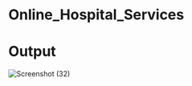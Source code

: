 # Online_Hospital_Services
# Output

![Screenshot (32)](https://github.com/AnjaliShingate/Online_Hospital_Services/assets/128605509/483df0f2-14ed-42c7-986c-e582346098a3)
